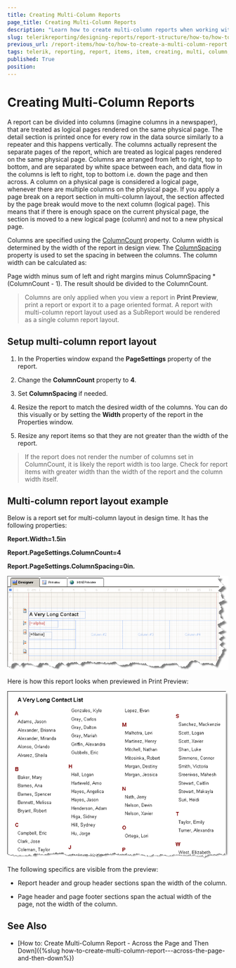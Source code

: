 ```yaml
---
title: Creating Multi-Column Reports
page_title: Creating Multi-Column Reports 
description: "Learn how to create multi-column reports when working with Telerik Reporting."
slug: telerikreporting/designing-reports/report-structure/how-to/how-to-create-a-multi-column-report
previous_url: /report-items/how-to/how-to-create-a-multi-column-report
tags: telerik, reporting, report, items, item, creating, multi, column, reports
published: True
position: 
---
```


# Creating Multi-Column Reports

A report can be divided into columns (imagine columns in a newspaper), that are treated as logical pages rendered on the same physical page. The detail section is printed once for every row in the data source similarly to a repeater and this happens vertically. The columns actually represent the separate pages of the report, which are treated as logical pages rendered on the same physical page. Columns are arranged from left to right, top to bottom, and are separated by white space between each, and data flow in the columns is left to right, top to bottom i.e. down the page and then across. A column on a physical page is considered a logical page, whenever there are multiple columns on the physical page. If you apply a page break on a report section in multi-column layout, the section affected by the page break would move to the next column (logical page). This means that if there is enough space on the current physical page, the section is moved to a new logical page (column) and not to a new physical page. 

Columns are specified using the [ColumnCount](/reporting/api/Telerik.Reporting.DetailSection#Telerik_Reporting_DetailSection_ColumnCount) property. Column width is determined by the width of the report in design view. The  [ColumnSpacing](/reporting/api/Telerik.Reporting.DetailSection#Telerik_Reporting_DetailSection_ColumnSpacing) property is used to set the spacing in between the columns. The column width can be calculated as:

Page width minus sum of left and right margins minus ColumnSpacing * (ColumnCount - 1). The result should be divided to the ColumnCount.

> Columns are only applied when you view a report in __Print Preview__, print a report or export it to a page oriented format. A report with multi-column report layout used as a SubReport would be rendered as a single column report layout.


## Setup multi-column report layout

1. In the Properties window expand the __PageSettings__ property of the report.

1. Change the __ColumnCount__ property to __4__.

1. Set __ColumnSpacing__ if needed.

1. Resize the report to match the desired width of the columns. You can do this visually or by setting the __Width__ property of the report in the Properties window.

1. Resize any report items so that they are not greater than the width of the report.

> If the report does not render the number of columns set in ColumnCount, it is likely the report width is too large. Check for report items with greater width than the width of the report and the column width itself. 


## Multi-column report layout example

Below is a report set for multi-column layout in design time. It has the following properties:

__Report.Width=1.5in__ 

__Report.PageSettings.ColumnCount=4__ 

__Report.PageSettings.ColumnSpacing=0in.__   

  ![](images/ReportMultiColumnA.png)

Here is how this report looks when previewed in Print Preview:  

  ![](images/ReportMultiColumnB.png)

The following specifics are visible from the preview:

* Report header and group header sections span the width of the column.

* Page header and page footer sections span the actual width of the page, not the width of the column.

## See Also

* [How to: Create Multi-Column Report - Across the Page and Then Down]({%slug how-to-create-multi-column-report---across-the-page-and-then-down%})
